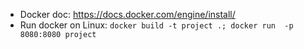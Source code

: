  - Docker doc: https://docs.docker.com/engine/install/
 - Run docker on Linux: `docker build -t project .; docker run  -p 8080:8080 project`
